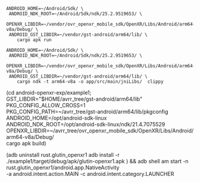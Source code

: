 ```
ANDROID_HOME=~/Android/Sdk/ \
 ANDROID_NDK_ROOT=~/Android/Sdk/ndk/25.2.9519653/ \
 OPENXR_LIBDIR=~/vendor/ovr_openxr_mobile_sdk/OpenXR/Libs/Android/arm64-v8a/Debug/ \
 ANDROID_GST_LIBDIR=~/vendor/gst-android/arm64/lib/ \
    cargo apk run

ANDROID_HOME=~/Android/Sdk/ \
 ANDROID_NDK_ROOT=~/Android/Sdk/ndk/25.2.9519653/ \
 OPENXR_LIBDIR=~/vendor/ovr_openxr_mobile_sdk/OpenXR/Libs/Android/arm64-v8a/Debug/ \
 ANDROID_GST_LIBDIR=~/vendor/gst-android/arm64/lib/ \
    cargo ndk -t arm64-v8a -o app/src/main/jniLibs/  clippy
```


(cd android-openxr-exp/example1; \
GST_LIBDIR="$HOME/avrr_tree/gst-android/arm64/lib" \
PKG_CONFIG_ALLOW_CROSS=1 \
PKG_CONFIG_PATH=~/avrr_tree/gst-android/arm64/lib/pkgconfig \
ANDROID_HOME=/opt/android-sdk-linux \
ANDROID_NDK_ROOT=/opt/android-sdk-linux/ndk/21.4.7075529 \
OPENXR_LIBDIR=~/avrr_tree/ovr_openxr_mobile_sdk/OpenXR/Libs/Android/arm64-v8a/Debug/     \
cargo apk build)


(adb uninstall rust.glutin_openxr1
adb install -r ./example1/target/debug/apk/glutin-openxr1.apk ) &&
adb shell am start -n rust.glutin_openxr1/android.app.NativeActivity     \
-a android.intent.action.MAIN -c android.intent.category.LAUNCHER
